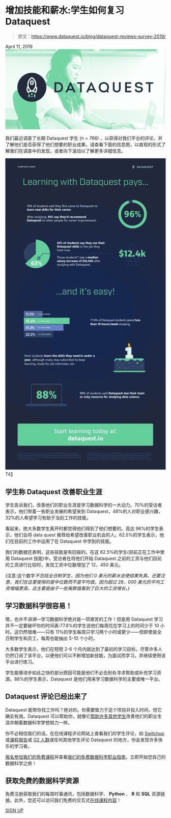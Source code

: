 # 增加技能和薪水:学生如何复习 Dataquest

> 原文：<https://www.dataquest.io/blog/dataquest-reviews-survey-2019/>

April 11, 2019![dataquest-learn-data-science-logo](img/0dd1f1180c6b8343e661035bcf2cf2dd.png)

我们最近调查了长期 Dataquest 学生 *(n = 766)* ，以获得对我们平台的评论，并了解他们是否获得了他们想要的职业成果。请查看下面的信息图，以直观的形式了解我们在调查中的发现，或者向下滚动以了解更多详细信息。

[![dataquest student reviews](img/1a1886b9ae339094987c876163d1c6ab.png "dataquest reviews infographic")](https://www.dataquest.io/subscribe/)T4】

## 学生称 Dataquest 改善职业生涯

学生告诉我们，改善他们的职业生涯是学习数据科学的一大动力。70%的受访者表示，他们带着一些职业发展的希望来到 Dataquest，48%的人对职业感兴趣，32%的人希望学习有助于当前工作的技能。

看起来，绝大多数学生离开时都觉得他们得到了他们想要的。高达 96%的学生表示，他们会将 data quest 推荐给希望改善职业机会的人。62.5%的学生表示，他们在目前的工作中运用了在 Dataquest 中学到的技能。

我们的数据还表明，这些技能是有回报的。在这 62.5%的学生(目前正在工作中使用 Dataquest 技能)中，受访者在将他们开始 Dataquest 之前的工资与他们目前的工资进行比较时，发现工资中位数增加了 12，450 美元。

(注意:这个数字*不包括全日制学生，因为他们 0 美元的薪水会使结果失真。还要注意，我们在这里使用的是中位数而不是平均值，因为超过 28，000 美元的平均工资增幅更高，这主要是由于一些离群值看到了巨大的工资增长。)*

## 学习数据科学很容易！

嗯，也许不*容易*—学习数据科学绝对是一项艰苦的工作！但是用 Dataquest 学习并不一定要破坏你的时间表:77.8%的学生说他们每周花在学习上的时间少于 10 小时。这仍然很难——只有 11%的学生每周只学习两个小时或更少——但即使是全日制学生和员工，每周也能抽出 5-10 个小时。

大多数学生表示，他们在短短 2-6 个月内就达到了最初的学习目标，尽管许多人仍然订阅了该平台，以便他们可以不断增加新技能，为面试而学习，并继续使用该平台进行练习。

学生能够进步如此之快的部分原因可能是他们不必去别处寻求帮助或补充学习资源。88%的学生表示，Dataquest 是他们用来学习数据科学的主要或唯一平台。

## Dataquest 评论已经出来了

Dataquest 能帮你找工作吗？绝对的。你需要致力于这个项目并投入时间，但它确实有效。Dataquest 可以帮助你，就像它[帮助许多其他学生](https://www.dataquest.io/blog/topics/student-stories/)改善他们的职业生涯并朝着数据科学梦想努力一样。

你不必相信我们的话。在在线课程评论网站上查看我们的学生评论，如 [Switchup](https://www.switchup.org/bootcamps/dataquest#tablist-tab-review) 或[课程报告](https://www.coursereport.com/schools/dataquest#/reviews)或 [G2 人群](https://www.g2.com/products/dataquest/reviews)或任何其他学生评论 Dataquest 的地方，你会发现许多快乐的学习者。

[报名参加我们的免费课程](https://www.dataquest.io/)并查看[我们的免费数据科学职业指南](https://www.dataquest.io/blog/data-science-career-guide/)，立即开始您自己的数据科学之旅！

## 获取免费的数据科学资源

免费注册获取我们的每周时事通讯，包括数据科学、 **Python** 、 **R** 和 **SQL** 资源链接。此外，您还可以访问我们免费的交互式[在线课程内容](/data-science-courses)！

[SIGN UP](https://app.dataquest.io/signup)